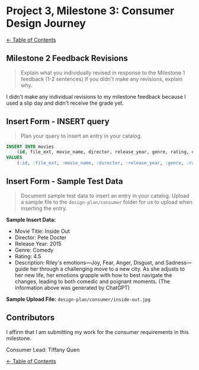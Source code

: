# Project 3, Milestone 3: **Consumer** Design Journey

[← Table of Contents](../design-journey.md)


## Milestone 2 Feedback Revisions
> Explain what you individually revised in response to the Milestone 1 feedback (1-2 sentences)
> If you didn't make any revisions, explain why.

I didn't make any individual revisions to my milestone feedback because I used a slip day and didn't receive the grade yet.

## Insert Form - INSERT query
> Plan your query to insert an entry in your catalog.

```sql
INSERT INTO movies
    (id, file_ext, movie_name, director, release_year, genre, rating, descript)
VALUES
    (:id, :file_ext, :movie_name, :director, :release_year, :genre, :rating, :descript)
```



## Insert Form - Sample Test Data
> Document sample test data to insert an entry in your catalog.
> Upload a sample file to the `design-plan/consumer` folder for us to upload when inserting the entry.

**Sample Insert Data:**

- Movie Title: Inside Out
- Director: Pete Docter
- Release Year: 2015
- Genre: Comedy
- Rating: 4.5
- Description: Riley's emotions—Joy, Fear, Anger, Disgust, and Sadness—guide her through a challenging move to a new city. As she adjusts to her new life, her emotions grapple with how to best navigate the changes, leading to both comedic and poignant moments.
(The information above was generated by ChatGPT)

**Sample Upload File:** `design-plan/consumer/inside-out.jpg`


## Contributors

I affirm that I am submitting my work for the consumer requirements in this milestone.

Consumer Lead: Tiffany Quen


[← Table of Contents](../design-journey.md)
